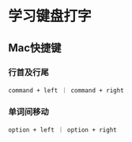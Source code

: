 # 学习键盘打字

## Mac快捷键
### 行首及行尾
`command + left ｜ command + right`
### 单词间移动
`option + left ｜ option + right`
